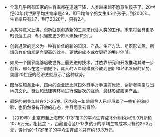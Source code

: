 - 全球几乎所有国家的生育率都在迅速下降，人类越来越不愿意生孩子了。20世纪60年代世界平均生育率是4.9，即平均每个妇女生4.9个孩子，到2000年，生育率只有2.7，到了2020年，只有2.4。

- 从某种意义上讲，创新就是创造新的工具来代替人类的工作。未来将会有更多的创造工具，却只需要更少的人来操作它们。

- 创新通常的定义为一种有价值的新的知识、产品、生产方法、组织形式等。所谓的有价值就是有更高的效率、更低的成本或者更好的用户体验。

- 如果一个国家能够吸收世界上最先进的技术，并依靠研究和开发推动其进一步创新，那么在这一前提下，庞大的人口规模就会成为创新和经济发展的优势，美国20世纪的经济史就展示了这种优势。

- 因为在服务业中，国内的企业远比其国外竞争对手更有优势，创新者需要与当地的文化、商业和法律等环境进行深层次的互动，最终形成服务产品。

- 最好的创业年龄在22-35岁。因为这一年龄段的人已经积累了一些知识和经验，也仍然保有开放的心态，并且愿意去冒险。

- （2019年）北京市和上海市0-17岁孩子的平均生育成本分别约为96.9万元和102.6万元。相比之下，西藏自治区0-17岁孩子的平均生育成本只有约29.3万元，贵州省0-17岁孩子的平均生育成本只有约33.3万元。



